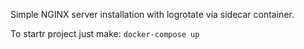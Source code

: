 Simple NGINX server installation with logrotate via sidecar container.

To startr project just make: ```docker-compose up```
